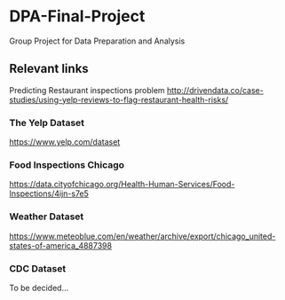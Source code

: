 # DPA-Final-Project
Group Project for Data Preparation and Analysis


## Relevant links 
Predicting Restaurant inspections problem
http://drivendata.co/case-studies/using-yelp-reviews-to-flag-restaurant-health-risks/

### The Yelp Dataset
https://www.yelp.com/dataset

### Food Inspections Chicago
https://data.cityofchicago.org/Health-Human-Services/Food-Inspections/4ijn-s7e5

### Weather Dataset
https://www.meteoblue.com/en/weather/archive/export/chicago_united-states-of-america_4887398

### CDC Dataset
To be decided...

